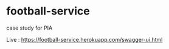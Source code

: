 # football-service
case study for PIA

Live : https://football-service.herokuapp.com/swagger-ui.html
